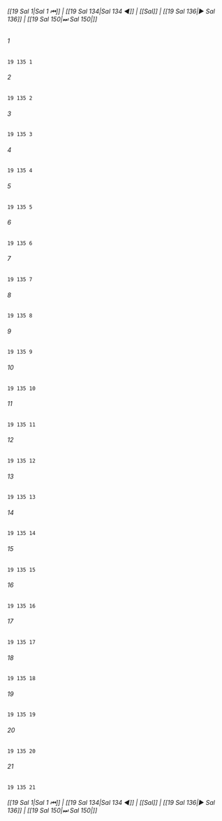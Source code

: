 
###### [[19 Sal 1|Sal 1 ⏮]] | [[19 Sal 134|Sal 134 ◀]] | [[Sal]] | [[19 Sal 136|▶ Sal 136]] | [[19 Sal 150|⏭ Sal 150|]]

###### 1
``` verse
19 135 1 
```
###### 2
``` verse
19 135 2 
```
###### 3
``` verse
19 135 3 
```
###### 4
``` verse
19 135 4 
```
###### 5
``` verse
19 135 5 
```
###### 6
``` verse
19 135 6 
```
###### 7
``` verse
19 135 7 
```
###### 8
``` verse
19 135 8 
```
###### 9
``` verse
19 135 9 
```
###### 10
``` verse
19 135 10 
```
###### 11
``` verse
19 135 11 
```
###### 12
``` verse
19 135 12 
```
###### 13
``` verse
19 135 13 
```
###### 14
``` verse
19 135 14 
```
###### 15
``` verse
19 135 15 
```
###### 16
``` verse
19 135 16 
```
###### 17
``` verse
19 135 17 
```
###### 18
``` verse
19 135 18 
```
###### 19
``` verse
19 135 19 
```
###### 20
``` verse
19 135 20 
```
###### 21
``` verse
19 135 21 
```

###### [[19 Sal 1|Sal 1 ⏮]] | [[19 Sal 134|Sal 134 ◀]] | [[Sal]] | [[19 Sal 136|▶ Sal 136]] | [[19 Sal 150|⏭ Sal 150|]]

